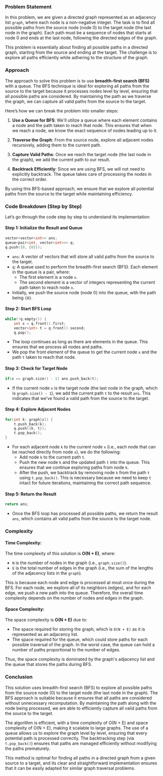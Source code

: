 ### Problem Statement
In this problem, we are given a directed graph represented as an adjacency list `graph`, where each node is a non-negative integer. The task is to find all possible paths from the source node (node 0) to the target node (the last node in the graph). Each path must be a sequence of nodes that starts at node 0 and ends at the last node, following the directed edges of the graph.

This problem is essentially about finding all possible paths in a directed graph, starting from the source and ending at the target. The challenge is to explore all paths efficiently while adhering to the structure of the graph.

### Approach
The approach to solve this problem is to use **breadth-first search (BFS)** with a queue. The BFS technique is ideal for exploring all paths from the source to the target because it processes nodes level by level, ensuring that all possible paths are considered. By maintaining the path as we traverse the graph, we can capture all valid paths from the source to the target.

Here’s how we can break the problem into smaller steps:

1. **Use a Queue for BFS**: We'll utilize a queue where each element contains a node and the path taken to reach that node. This ensures that when we reach a node, we know the exact sequence of nodes leading up to it.
  
2. **Traverse the Graph**: From the source node, explore all adjacent nodes recursively, adding them to the current path.

3. **Capture Valid Paths**: Once we reach the target node (the last node in the graph), we add the current path to our result.

4. **Backtrack Efficiently**: Since we are using BFS, we will not need to explicitly backtrack. The queue takes care of processing the nodes in the correct order.

By using this BFS-based approach, we ensure that we explore all potential paths from the source to the target while maintaining efficiency.

### Code Breakdown (Step by Step)

Let’s go through the code step by step to understand its implementation:

#### Step 1: Initialize the Result and Queue
```cpp
vector<vector<int>> ans;
queue<pair<int, vector<int>>> q;
q.push({0, {0}});
```
- `ans`: A vector of vectors that will store all valid paths from the source to the target.
- `q`: A queue used to perform the breadth-first search (BFS). Each element in the queue is a pair, where:
  - The first element is a node `x`.
  - The second element is a vector of integers representing the current path taken to reach node `x`.
- Initially, we push the source node (node 0) into the queue, with the path being `{0}`.

#### Step 2: Start BFS Loop
```cpp
while(!q.empty()) {
    int x = q.front().first;
    vector<int> t = q.front().second;
    q.pop();
```
- The loop continues as long as there are elements in the queue. This ensures that we process all nodes and paths.
- We pop the front element of the queue to get the current node `x` and the path `t` taken to reach that node.
  
#### Step 3: Check for Target Node
```cpp
if(x == graph.size() - 1) ans.push_back(t);
```
- If the current node `x` is the target node (the last node in the graph, which is `graph.size() - 1`), we add the current path `t` to the result `ans`. This indicates that we’ve found a valid path from the source to the target.

#### Step 4: Explore Adjacent Nodes
```cpp
for(int k: graph[x]) {
    t.push_back(k);
    q.push({k, t});
    t.pop_back();
}
```
- For each adjacent node `k` to the current node `x` (i.e., each node that can be reached directly from node `x`), we do the following:
  - Add node `k` to the current path `t`.
  - Push the new node `k` and the updated path `t` into the queue. This ensures that we continue exploring paths from node `k`.
  - After the push, we backtrack by removing node `k` from the path `t` using `t.pop_back()`. This is necessary because we need to keep `t` intact for future iterations, maintaining the correct path sequence.

#### Step 5: Return the Result
```cpp
return ans;
```
- Once the BFS loop has processed all possible paths, we return the result `ans`, which contains all valid paths from the source to the target node.

### Complexity

#### Time Complexity:
The time complexity of this solution is **O(N + E)**, where:
- `N` is the number of nodes in the graph (i.e., `graph.size()`).
- `E` is the total number of edges in the graph (i.e., the sum of the lengths of the adjacency lists in the `graph`).

This is because each node and edge is processed at most once during the BFS. For each node, we explore all of its neighbors (edges), and for each edge, we push a new path into the queue. Therefore, the overall time complexity depends on the number of nodes and edges in the graph.

#### Space Complexity:
The space complexity is **O(N + E)** due to:
- The space required for storing the graph, which is `O(N + E)` as it is represented as an adjacency list.
- The space required for the queue, which could store paths for each possible traversal of the graph. In the worst case, the queue can hold a number of paths proportional to the number of edges.

Thus, the space complexity is dominated by the graph's adjacency list and the queue that stores the paths during BFS.

### Conclusion

This solution uses breadth-first search (BFS) to explore all possible paths from the source node (0) to the target node (the last node in the graph). The BFS approach is suitable because it ensures that all paths are considered without unnecessary recomputation. By maintaining the path along with the node being processed, we are able to efficiently capture all valid paths from the source to the target.

The algorithm is efficient, with a time complexity of O(N + E) and space complexity of O(N + E), making it scalable to large graphs. The use of a queue allows us to explore the graph level by level, ensuring that every potential path is processed correctly. The backtracking step (via `t.pop_back()`) ensures that paths are managed efficiently without modifying the paths prematurely.

This method is optimal for finding all paths in a directed graph from a given source to a target, and its clear and straightforward implementation ensures that it can be easily adapted for similar graph traversal problems.